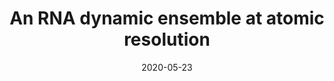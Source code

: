 ---
title: "An RNA dynamic ensemble at atomic resolution"
date: '2020-05-23'
authors: "Shi H, Rangadurai A, Assi HA, Roy R, Case DA, Herschlag D, Yesselman JD, Al-Hashimi HM"
reviewers: "Fraser JS"

peer-review:
- disqus: 2a7ngzw
  biorxiv_versioned: 2020.05.13.092981v2
---